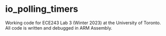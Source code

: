 # io_polling_timers
Working code for ECE243 Lab 3 (Winter 2023) at the University of Toronto. All code is written and debugged in ARM Assembly.
